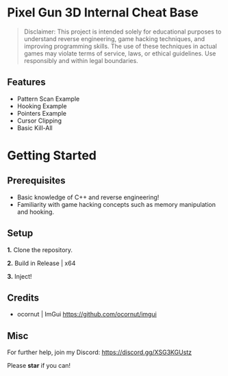 # Pixel Gun 3D Internal Cheat Base

> Disclaimer:
> This project is intended solely for educational purposes to understand reverse engineering, game hacking techniques, and improving programming skills. The use of these techniques in actual games may violate terms of service, laws, or ethical guidelines. Use responsibly and within legal boundaries.

## Features
- Pattern Scan Example
- Hooking Example
- Pointers Example
- Cursor Clipping
- Basic Kill-All

# Getting Started
## Prerequisites
- Basic knowledge of C++ and reverse engineering!
- Familiarity with game hacking concepts such as memory manipulation and hooking.

## Setup
**1.** Clone the repository.

**2.** Build in Release | x64

**3.** Inject!

## Credits
- ocornut | ImGui https://github.com/ocornut/imgui

## Misc
For further help, join my Discord: https://discord.gg/XSG3KGUstz

Please **star** if you can!
